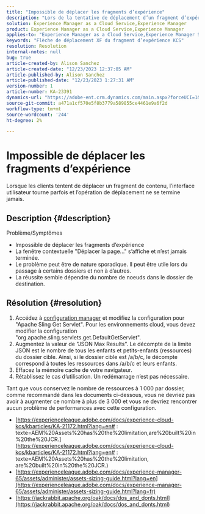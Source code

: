 ```yaml
---
title: "Impossible de déplacer les fragments d’expérience"
description: "Lors de la tentative de déplacement d’un fragment d’expérience, le processus s’étend et ne se termine jamais"
solution: Experience Manager as a Cloud Service,Experience Manager
product: Experience Manager as a Cloud Service,Experience Manager
applies-to: "Experience Manager as a Cloud Service,Experience Manager Sites,Experience Manager 6.5"
keywords: "Flèche de déplacement XF du fragment d’expérience KCS"
resolution: Resolution
internal-notes: null
bug: true
article-created-by: Alison Sanchez
article-created-date: "12/23/2023 12:37:05 AM"
article-published-by: Alison Sanchez
article-published-date: "12/23/2023 1:27:31 AM"
version-number: 1
article-number: KA-23391
dynamics-url: "https://adobe-ent.crm.dynamics.com/main.aspx?forceUCI=1&pagetype=entityrecord&etn=knowledgearticle&id=c9efcc5e-2ba1-ee11-be37-6045bd006079"
source-git-commit: a471a1cf570e5f8b3779a589855ce4461e9a6f2d
workflow-type: tm+mt
source-wordcount: '244'
ht-degree: 2%

---
```


# Impossible de déplacer les fragments d’expérience


Lorsque les clients tentent de déplacer un fragment de contenu, l’interface utilisateur tourne parfois et l’opération de déplacement ne se termine jamais.

## Description {#description}


Problème/Symptômes

- Impossible de déplacer les fragments d’expérience
- La fenêtre contextuelle &quot;Déplacer la page...&quot; s’affiche et n’est jamais terminée.
- Le problème peut être de nature sporadique. Il peut être utile lors du passage à certains dossiers et non à d’autres.
- La réussite semble dépendre du nombre de noeuds dans le dossier de destination.





## Résolution {#resolution}


1. Accédez à [configuration manager](http://localhost:4502/system/console/configMgr) et modifiez la configuration pour &quot;Apache Sling Get Servlet&quot;. Pour les environnements cloud, vous devez modifier la configuration &quot;org.apache.sling.servlets.get.DefaultGetServlet&quot;.
2. Augmentez la valeur de &quot;JSON Max Results&quot;. Le décompte de la limite JSON est le nombre de tous les enfants et petits-enfants (ressources) du dossier cible. Ainsi, si le dossier cible est /a/b/c, le décompte correspond à toutes les ressources dans /a/b/c et leurs enfants.
3. Effacez la mémoire cache de votre navigateur.
4. Rétablissez le cas d’utilisation. Un redémarrage n’est pas nécessaire.


Tant que vous conservez le nombre de ressources à 1 000 par dossier, comme recommandé dans les documents ci-dessous, vous ne devriez pas avoir à augmenter ce nombre à plus de 3 000 et vous ne devriez rencontrer aucun problème de performances avec cette configuration.

- [https://experienceleague.adobe.com/docs/experience-cloud-kcs/kbarticles/KA-21172.html?lang=en# : texte=AEM%20Assets%20has%20the%20limitation,are%20built%20in%20the%20JCR.](https://experienceleague.adobe.com/docs/experience-cloud-kcs/kbarticles/KA-21172.html?lang=en# : texte=AEM%20Assets%20has%20the%20limitation, are%20built%20in%20the%20JCR.)
- [https://experienceleague.adobe.com/docs/experience-manager-65/assets/administer/assets-sizing-guide.html?lang=en](https://experienceleague.adobe.com/docs/experience-manager-65/assets/administer/assets-sizing-guide.html?lang=fr)
- [https://jackrabbit.apache.org/oak/docs/dos_and_donts.html](https://jackrabbit.apache.org/oak/docs/dos_and_donts.html)





